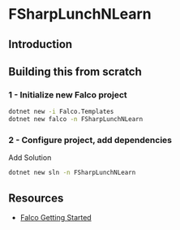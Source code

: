 # FSharpLunchNLearn

## Introduction

## Building this from scratch

### 1 - Initialize new Falco project

```bash
dotnet new -i Falco.Templates
dotnet new falco -n FSharpLunchNLearn
```

### 2 - Configure project, add dependencies

Add Solution

```bash
dotnet new sln -n FSharpLunchNLearn
```

## Resources

* [Falco Getting Started](https://www.falcoframework.com/docs/get-started.html)